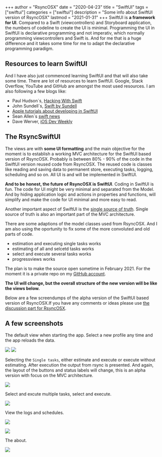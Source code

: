 +++
author = "RsyncOSX"
date = "2020-04-23"
title =  "SwiftUI"
tags = ["swiftui"]
categories = ["swiftui"]
description = "Some info about SwiftUI version of RsyncOSX"
lastmod = "2021-01-31"
+++
SwiftUI is **a framework for UI**. Compared to a Swift (viewcontrollers) and Storyboard application, the numbers of codeline to create the UI is minimal. Programming the UI in SwiftUI is declarative programming and not imperativ, which normally programming  viewcontrollers and Swift is. And for me that is a huge difference and it takes some time for me to adapt the declarative programming paradigm.

## Resources to learn SwiftUI

And I have also just commenced learning SwiftUI and that will also take some time. There are lot of resources to learn SwiftUI. Google, Stack Overflow, YouTube and GitHub are amongst the most used resources. I am also following a few blogs like:

- Paul Hudson´s, [Hacking With Swift](https://www.hackingwithswift.com/)
- John Sundell´s, [Swift by Sundell](https://swiftbysundell.com/)
- [Apple tutorials about developing in SwiftUI](https://developer.apple.com/tutorials/app-dev-training)
- Sean Allen´s [swift news](https://github.com/SAllen0400/swift-news)
- Dave Werver, [iOS Dev Weekly](https://iosdevweekly.com/)

## The RsyncSwiftUI

The views are with **some UI formatting** and the main objective for the moment is to establish a working MVC architecture for the SwiftUI based version of RsyncOSX. Probably is between 80% - 90% of the code in the SwiftUI version reused code from RsyncOSX. The reused code is classes like reading and saving data to permanent store, executing tasks, logging, scheduling and so on. All UI is and will be implemented in SwiftUI.

**And to be honest, the future of RsyncOSX is SwiftUI**. Coding in SwiftUI is fun. The code for UI might be very minimal and separated from the Model. And by hiding application logic and actions in properties and functions, will  simplify and make the code for UI minimal and more easy to read.

Another important aspect of SwiftUI is the [single source of truth](https://developer.apple.com/documentation/swiftui/managing-user-interface-state). Single source of truth is also an important part of the MVC architecture.

There are some adaptions of the model classes used from RsyncOSX. And I am also using the oportunity to fix some of the more convoluted and old parts of code.

- estimation and executing single tasks works
- estimating of all and selcetd tasks works
- select and execute several tasks works
- progressviews works

The plan is to make the source open sometime in February 2021. For the moment it is a private repo on my [GitHub account](https://github.com/rsyncOSX/).

**The UI will change, but the overall structure of the new version will be like the views below.**

Below are a few screendumps of the alpha version of the SwiftUI based version of RsyncOSX.If you have any comments or ideas please use [the discussion part for RsyncOSX](https://github.com/rsyncOSX/RsyncOSX/discussions).

## A few screenshots

The default view when starting the app. Select a new profile any time and the app reloads the data.

![](/images/RsyncOSX/master/swiftui/1.png)
![](/images/RsyncOSX/master/swiftui/2.png)

Selecting the `Single tasks`, either estimate and execute or execute without estimating. After execution the output from rsync is presented. And again, the layout of the buttons and status labels will change, this is an alpha version with focus on the MVC architecture.

![](/images/RsyncOSX/master/swiftui/3.png)

Select and excute multiple tasks, select and execute.

![](/images/RsyncOSX/master/swiftui/4.png)

View the logs and schedules.

![](/images/RsyncOSX/master/swiftui/5.png)

![](/images/RsyncOSX/master/swiftui/6.png)

The about.

![](/images/RsyncOSX/master/swiftui/7.png)
